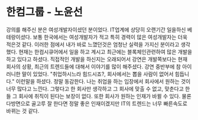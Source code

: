 # 한컴그룹 - 노윤선

강의를 해주신 분은 여성개발자이셨던 분이었다. IT업계에 상당히 오랜기간 일을하신 베테랑이셨다. 보통 한국에서는 여성개발자가 적고 특히 경력이 많은 여성개발자는 더욱
적은것 같다. 이러한 점에서 내가 바로 느꼈던것은 엄청난 실력을 가지신 분이라고 생각했다. 현재는 한컴시큐어에서 일을 하고 계시고 최근에는 블록체인관련하여 많은
개발을 하고 있다고 하셨다. 직접적인 개발을 하신지는 오래되어서 강연은 개발쪽보다는 현재 회사의 상황, 최근의 트렌드들에 대해서 이야기를 많이 해주셨다.
강연 중반부에 참 아이러니한 말이 있었다. "취업하시느라 힘드시죠?, 회사에서는 뽑을 사람이 없어서 힘듭니다." 이런말을 하셨다. 정말 동감한다. 나는 취업을 하는
 입장에서 회사에서 원하는 것이 너무 많다고 느낀다. 그렇다고 한 회사만 생각하고 그 회사에 맞출 수 없고, 맞춘다고 한들 그 회사에 취직이 된다는 보장이 없다.
  또한 회사가 원하는 인재가 바뀔 수 있다. 물론 다방면으로 골고루 잘 한다면 정말 좋은 인재이겠지만 IT의 트렌드는 너무 빠른속도로 바뀌는 것 같다.
